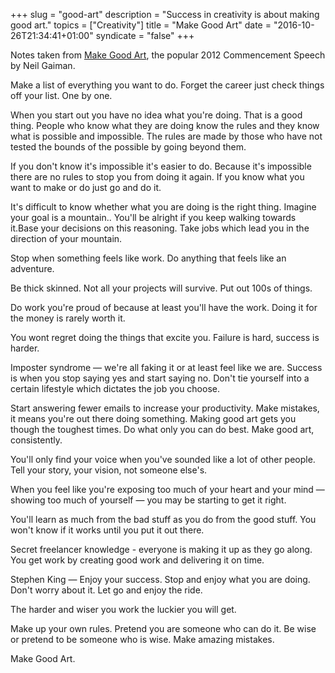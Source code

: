 +++
slug = "good-art"
description = "Success in creativity is about making good art."
topics = ["Creativity"]
title = "Make Good Art"
date = "2016-10-26T21:34:41+01:00"
syndicate = "false"
+++

Notes taken from [Make Good Art](https://www.youtube.com/watch?v=plWexCID-kA), the popular 2012 Commencement Speech by Neil Gaiman. 

Make a list of everything you want to do. Forget the career just check things off your list. One by one.

When you start out you have no idea what you're doing. That is a good thing. People who know what they are doing know the rules and they know what is possible and impossible. The rules are made by those who have not tested the bounds of the possible by going beyond them.

If you don't know it's impossible it's easier to do. Because it's impossible there are no rules to stop you from doing it again. If you know what you want to make or do just go and do it.

It's difficult to know whether what you are doing is the right thing. Imagine your goal is a mountain.. You'll be alright if you keep walking towards it.Base your decisions on this reasoning. Take jobs which lead you in the direction of your mountain.

Stop when something feels like work. Do anything that feels like an adventure.

Be thick skinned. Not all your projects will survive. Put out 100s of things.

Do work you're proud of because at least you'll have the work. Doing it for the money is rarely worth it.

You wont regret doing the things that excite you. Failure is hard, success is harder.

Imposter syndrome — we're all faking it or at least feel like we are. Success is when you stop saying yes and start saying no. Don't tie yourself into a certain lifestyle which dictates the job you choose.

Start answering fewer emails to increase your productivity. Make mistakes, it means you're out there doing something. Making good art gets you though the toughest times. Do what only you can do best. Make good art, consistently.

You'll only find your voice when you've sounded like a lot of other people. Tell your story, your vision, not someone else's.

When you feel like you're exposing too much of your heart and your mind — showing too much of yourself — you may be starting to get it right.

You'll learn as much from the bad stuff as you do from the good stuff. You won't know if it works until you put it out there.

Secret freelancer knowledge - everyone is making it up as they go along. You get work by creating good work and delivering it on time.

Stephen King — Enjoy your success. Stop and enjoy what you are doing. Don't worry about it. Let go and enjoy the ride.

The harder and wiser you work the luckier you will get.

Make up your own rules. Pretend you are someone who can do it. Be wise or pretend to be someone who is wise. Make amazing mistakes.

Make Good Art.
